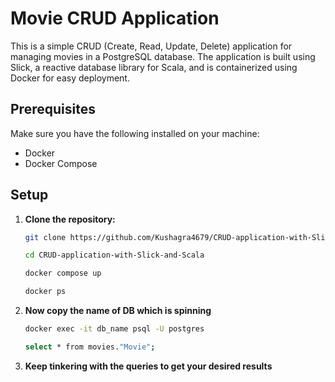 # Movie CRUD Application

This is a simple CRUD (Create, Read, Update, Delete) application for managing movies in a PostgreSQL database. The application is built using Slick, a reactive database library for Scala, and is containerized using Docker for easy deployment.

## Prerequisites

Make sure you have the following installed on your machine:

- Docker
- Docker Compose

## Setup

1. **Clone the repository:**

   ```bash
   git clone https://github.com/Kushagra4679/CRUD-application-with-Slick-and-Scala.git

   cd CRUD-application-with-Slick-and-Scala

   docker compose up

   docker ps

2. **Now copy the name of DB which is spinning**

   ```bash
   docker exec -it db_name psql -U postgres
   
   select * from movies."Movie";

3. **Keep tinkering with the queries to get your desired results**

